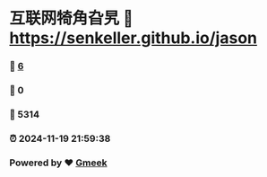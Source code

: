 # 互联网犄角旮旯 :link: https://senkeller.github.io/jason 
### :page_facing_up: [6](https://senkeller.github.io/jason/tag.html) 
### :speech_balloon: 0 
### :hibiscus: 5314 
### :alarm_clock: 2024-11-19 21:59:38 
### Powered by :heart: [Gmeek](https://github.com/Meekdai/Gmeek)
